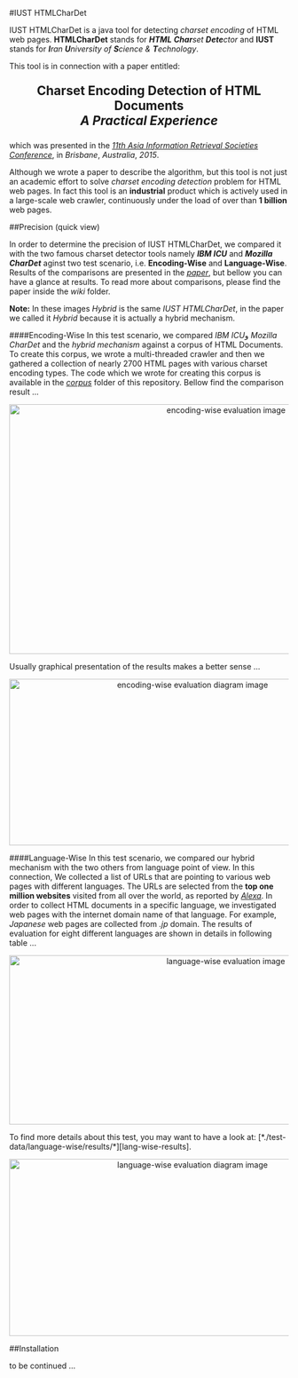 #IUST HTMLCharDet

IUST HTMLCharDet is a java tool for detecting *charset encoding* of HTML web pages. **HTMLCharDet** stands for _**HTML** **Char**set **Dete**ctor_ and **IUST** stands for _**I**ran **U**niversity of **S**cience & **T**echnology_.

This tool is in connection with a paper entitled:  
<p align=center style="font-size:160%;">
 <b>Charset Encoding Detection of HTML Documents</b></br>
 <em><b>A Practical Experience</b></em></br>
</p>

which was presented in the *[11th Asia Information Retrieval Societies Conference][1]*, in *Brisbane*, *Australia*, *2015*.

Although we wrote a paper to describe the algorithm, but this tool is not just an academic effort to solve *charset encoding detection* problem for HTML web pages. In fact this tool is an **industrial** product which is actively used in a large-scale web crawler,  continuously under the load of over than **1 billion** web pages.

##Precision (quick view)

In order to determine the precision of IUST HTMLCharDet, we compared it with the two famous charset detector tools namely _**IBM ICU**_ and _**Mozilla CharDet**_ aginst two test scenario, i.e. **Encoding-Wise** and **Language-Wise**. Results of the comparisons are presented in the [*paper*][paper], but bellow you can have a glance at results. To read more about comparisons, please find the paper inside the *wiki* folder.

**Note:** In these images *Hybrid* is the same *IUST HTMLCharDet*, in the paper we called it *Hybrid* because it is actually a hybrid mechanism.

####Encoding-Wise
In this test scenario, we compared *IBM ICU*و *Mozilla CharDet* and the *hybrid mechanism* against a corpus of HTML Documents. To create this corpus, we wrote a multi-threaded crawler and then we gathered a collection of nearly 2700 HTML pages with various charset encoding types. The code which we wrote for creating this corpus is available in the [*corpus*][corpus] folder of this repository. Bellow find the comparison result ...

<p align=center>
<img src="https://github.com/shabanali-faghani/IUST-HTMLCharDet/blob/master/wiki/README-images/encoding-wise-eval.jpg" alt="encoding-wise evaluation image" height="450" width="766">
</img>
</p>
Usually graphical presentation of the results makes a better sense ...

<p align=center>
<img src="https://github.com/shabanali-faghani/IUST-HTMLCharDet/blob/master/wiki/README-images/encoding-wise-eval-diagram.jpg" alt="encoding-wise evaluation diagram image" height="300" width="645">
</img>
</p>

####Language-Wise
In this test scenario, we compared our hybrid mechanism with the two others from language point of view. In this connection, We collected a list of URLs that are pointing to various web pages with different languages. The URLs are selected from the **top one million websites** visited from all over the world, as reported by [*Alexa*][Alexa]. In order to collect HTML documents in a specific language, we investigated web pages with the internet domain name of that language. For example, *Japanese* web pages are collected from *.jp* domain. The results of evaluation for eight different languages are shown in details in following table ...

<p align=center>
<img src="https://github.com/shabanali-faghani/IUST-HTMLCharDet/blob/master/wiki/README-images/language-wise-eval.jpg" alt="language-wise evaluation image" height="305" width="765">
</img>
</p>
To find more details about this test, you may want to have a look at: [*./test-data/language-wise/results/*][lang-wise-results]. 

<p align=center>
<img src="https://github.com/shabanali-faghani/IUST-HTMLCharDet/blob/master/wiki/README-images/language-wise-eval-diagram.jpg" alt="language-wise evaluation diagram image" height="319" width="645">
</img>
</p>
##Installation

to be continued ...

[1]: http://airs-conference.org/2015/program.html
[paper]: https://github.com/shabanali-faghani/IUST-HTMLCharDet/tree/master/wiki/Charset-Encoding-Detection-of-HTML-Documents.pdf
[corpus]: https://github.com/shabanali-faghani/IUST-HTMLCharDet/tree/master/src/test/java/encodingwise/corpus
[Alexa]: www.alexa.com
[lang-wise-results]: https://github.com/shabanali-faghani/IUST-HTMLCharDet/tree/master/test-data/language-wise/results
